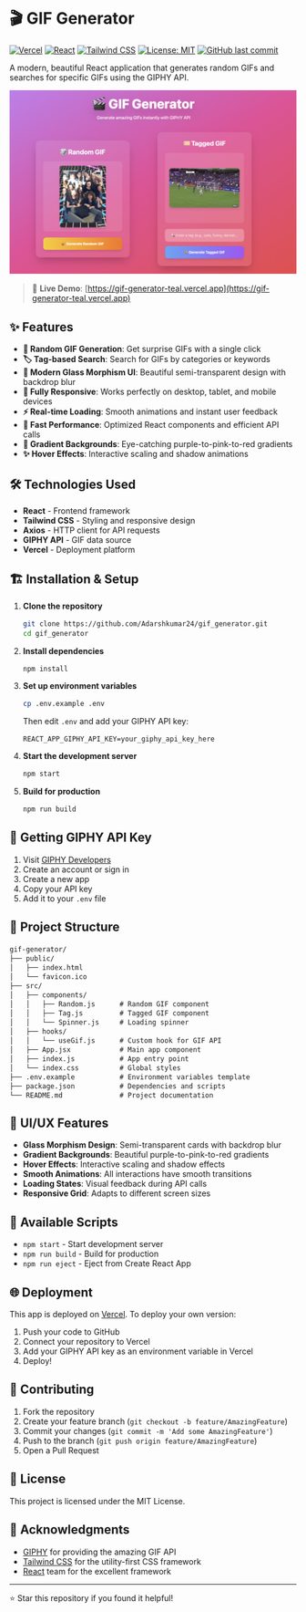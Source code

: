 # 🎬 GIF Generator

[![Vercel](https://img.shields.io/badge/Deployed%20on-Vercel-black?style=for-the-badge&logo=vercel)](https://gif-generator-teal.vercel.app)
[![React](https://img.shields.io/badge/React-18.2.0-61DAFB?style=for-the-badge&logo=react)](https://reactjs.org/)
[![Tailwind CSS](https://img.shields.io/badge/Tailwind%20CSS-3.0-38B2AC?style=for-the-badge&logo=tailwind-css)](https://tailwindcss.com/)
[![License: MIT](https://img.shields.io/badge/License-MIT-yellow.svg?style=for-the-badge)](https://opensource.org/licenses/MIT)
[![GitHub last commit](https://img.shields.io/github/last-commit/Adarshkumar24/gif_generator?style=for-the-badge)](https://github.com/Adarshkumar24/gif_generator)

A modern, beautiful React application that generates random GIFs and searches for specific GIFs using the GIPHY API.

![GIF Generator Screenshot](./src/components/page.png)

> 🎯 **Live Demo**: [https://gif-generator-teal.vercel.app](https://gif-generator-teal.vercel.app)

## ✨ Features

- **🎲 Random GIF Generation**: Get surprise GIFs with a single click
- **🏷️ Tag-based Search**: Search for GIFs by categories or keywords  
- **🎨 Modern Glass Morphism UI**: Beautiful semi-transparent design with backdrop blur
- **📱 Fully Responsive**: Works perfectly on desktop, tablet, and mobile devices
- **⚡ Real-time Loading**: Smooth animations and instant user feedback
- **🚀 Fast Performance**: Optimized React components and efficient API calls
- **🌈 Gradient Backgrounds**: Eye-catching purple-to-pink-to-red gradients
- **✨ Hover Effects**: Interactive scaling and shadow animations

## 🛠️ Technologies Used

- **React** - Frontend framework
- **Tailwind CSS** - Styling and responsive design
- **Axios** - HTTP client for API requests
- **GIPHY API** - GIF data source
- **Vercel** - Deployment platform

## 🏗️ Installation & Setup

1. **Clone the repository**
   ```bash
   git clone https://github.com/Adarshkumar24/gif_generator.git
   cd gif_generator
   ```

2. **Install dependencies**
   ```bash
   npm install
   ```

3. **Set up environment variables**
   ```bash
   cp .env.example .env
   ```
   Then edit `.env` and add your GIPHY API key:
   ```
   REACT_APP_GIPHY_API_KEY=your_giphy_api_key_here
   ```

4. **Start the development server**
   ```bash
   npm start
   ```

5. **Build for production**
   ```bash
   npm run build
   ```

## 🔑 Getting GIPHY API Key

1. Visit [GIPHY Developers](https://developers.giphy.com)
2. Create an account or sign in
3. Create a new app
4. Copy your API key
5. Add it to your `.env` file

## 📁 Project Structure

```
gif-generator/
├── public/
│   ├── index.html
│   └── favicon.ico
├── src/
│   ├── components/
│   │   ├── Random.js      # Random GIF component
│   │   ├── Tag.js         # Tagged GIF component
│   │   └── Spinner.js     # Loading spinner
│   ├── hooks/
│   │   └── useGif.js      # Custom hook for GIF API
│   ├── App.jsx            # Main app component
│   ├── index.js           # App entry point
│   └── index.css          # Global styles
├── .env.example           # Environment variables template
├── package.json           # Dependencies and scripts
└── README.md              # Project documentation
```

## 🎨 UI/UX Features

- **Glass Morphism Design**: Semi-transparent cards with backdrop blur
- **Gradient Backgrounds**: Beautiful purple-to-pink-to-red gradients
- **Hover Effects**: Interactive scaling and shadow effects
- **Smooth Animations**: All interactions have smooth transitions
- **Loading States**: Visual feedback during API calls
- **Responsive Grid**: Adapts to different screen sizes

## 🔧 Available Scripts

- `npm start` - Start development server
- `npm run build` - Build for production
- `npm run eject` - Eject from Create React App

## 🌐 Deployment

This app is deployed on [Vercel](https://vercel.com). To deploy your own version:

1. Push your code to GitHub
2. Connect your repository to Vercel
3. Add your GIPHY API key as an environment variable in Vercel
4. Deploy!

## 🤝 Contributing

1. Fork the repository
2. Create your feature branch (`git checkout -b feature/AmazingFeature`)
3. Commit your changes (`git commit -m 'Add some AmazingFeature'`)
4. Push to the branch (`git push origin feature/AmazingFeature`)
5. Open a Pull Request

## 📄 License

This project is licensed under the MIT License.

## 👏 Acknowledgments

- [GIPHY](https://giphy.com) for providing the amazing GIF API
- [Tailwind CSS](https://tailwindcss.com) for the utility-first CSS framework
- [React](https://reactjs.org) team for the excellent framework

---

⭐ Star this repository if you found it helpful!



